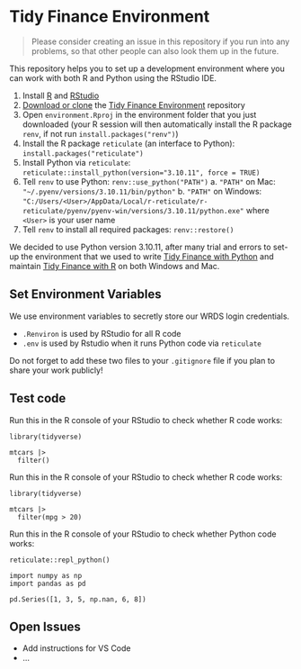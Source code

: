 # Tidy Finance Environment

> Please consider creating an issue in this repository if you run into any problems, so that other people can also look them up in the future. 

This repository helps you to set up a development environment where you can work with both R and Python using the RStudio IDE. 

1. Install [R](https://cran.r-project.org/bin/windows/base/) and [RStudio](https://posit.co/download/rstudio-desktop/)
1. [Download or clone](https://docs.github.com/en/repositories/creating-and-managing-repositories/cloning-a-repository) the [Tidy Finance Environment](https://github.com/tidy-finance/environment) repository
1. Open `environment.Rproj` in the environment folder that you just downloaded (your R session will then automatically install the R package  `renv`, if not run `install.packages("renv")`)
1. Install the R package `reticulate` (an interface to Python): `install.packages("reticulate")`
1. Install Python via `reticulate`: `reticulate::install_python(version="3.10.11", force = TRUE)`
1. Tell `renv` to use Python: `renv::use_python("PATH")`
    a. `"PATH"` on Mac: `"~/.pyenv/versions/3.10.11/bin/python"`
    b. `"PATH"` on Windows: `"C:/Users/<User>/AppData/Local/r-reticulate/r-reticulate/pyenv/pyenv-win/versions/3.10.11/python.exe"` where `<User>` is your user name
1. Tell `renv` to install all required packages: `renv::restore()`

We decided to use Python version 3.10.11, after many trial and errors to set-up the environment that we used to write [Tidy Finance with Python](https://www.tidy-finance.org/python/) and maintain [Tidy Finance with R](https://www.tidy-finance.org/r/) on both Windows and Mac.

## Set Environment Variables

We use environment variables to secretly store our WRDS login credentials. 

- `.Renviron` is used by RStudio for all R code
- `.env` is used by Rstudio when it runs Python code via `reticulate`

Do not forget to add these two files to your `.gitignore` file if you plan to share your work publicly!

## Test code

Run this in the R console of your RStudio to check whether R code works:

```
library(tidyverse)

mtcars |> 
  filter()

```

Run this in the R console of your RStudio to check whether R code works:

```
library(tidyverse)

mtcars |> 
  filter(mpg > 20)

```

Run this in the R console of your RStudio to check whether Python code works:

```
reticulate::repl_python()

import numpy as np
import pandas as pd

pd.Series([1, 3, 5, np.nan, 6, 8])
```

## Open Issues

- Add instructions for VS Code
- ...
